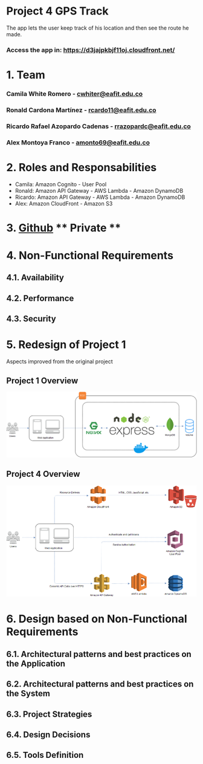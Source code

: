 # **Project 4 GPS Track**

The app lets the user keep track of his location and then see the route he made.

### Access the app in: https://d3jajpkbjf11oj.cloudfront.net/

# 1. Team
### Camila White Romero - cwhiter@eafit.edu.co
### Ronald Cardona Martínez - rcardo11@eafit.edu.co
### Ricardo Rafael Azopardo Cadenas - rrazopardc@eafit.edu.co
### Alex Montoya Franco - amonto69@eafit.edu.co

# 2. Roles and Responsabilities

* Camila: Amazon Cognito - User Pool
* Ronald: Amazon API Gateway - AWS Lambda - Amazon DynamoDB
* Ricardo: Amazon API Gateway - AWS Lambda - Amazon DynamoDB
* Alex: Amazon CloudFront - Amazon S3

# 3. [Github](https://github.com/ronaldKM98/project4gps) ** Private **

# 4. Non-Functional Requirements

## 4.1. Availability

## 4.2. Performance

## 4.3. Security

# 5. Redesign of Project 1
Aspects improved from the original project

## Project 1 Overview

![](Architectural_Overview_Project1.png) 

## Project 4 Overview

![](Architectural_Overview_Project4.png) 

# 6. Design based on Non-Functional Requirements

## 6.1. Architectural patterns and best practices on the Application

## 6.2. Architectural patterns and best practices on the System

## 6.3. Project Strategies

## 6.4. Design Decisions

## 6.5. Tools Definition
